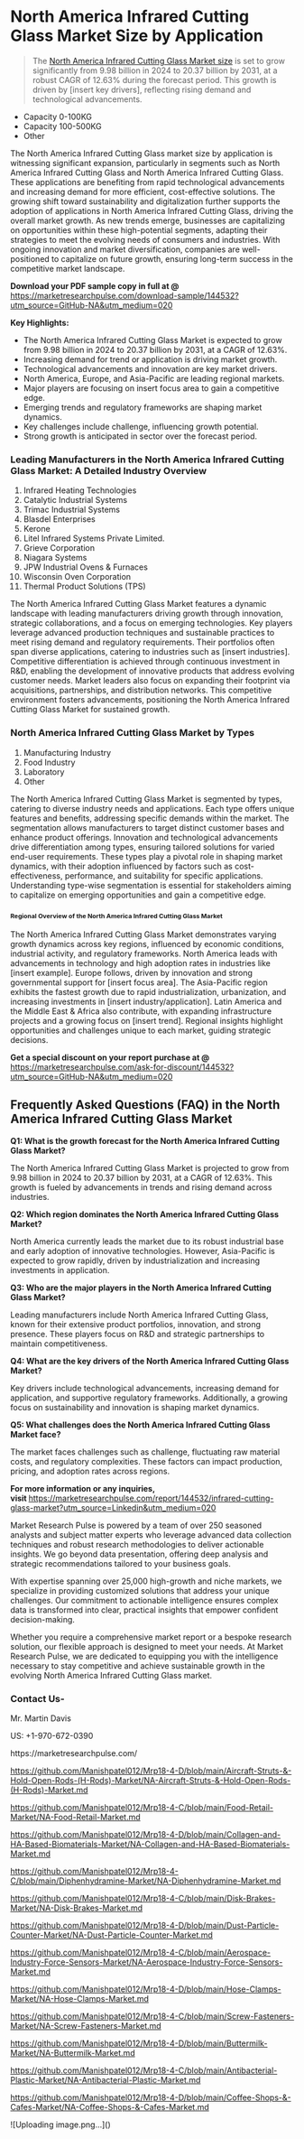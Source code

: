 <h1>North America Infrared Cutting Glass Market&nbsp;Size by Application</h1><blockquote><p>The <a href="https://marketresearchpulse.com/download-sample/144532?utm_source=GitHub-NA&amp;utm_medium=020">North America Infrared Cutting Glass Market size</a> is set to grow significantly from 9.98 billion in 2024 to 20.37 billion by 2031, at a robust CAGR of 12.63% during the forecast period. This growth is driven by [insert key drivers], reflecting rising demand and technological advancements.</p></blockquote><ul><li>Capacity 0-100KG<li> Capacity 100-500KG<li> Other</li></ul><p>The North America Infrared Cutting Glass market size by application is witnessing significant expansion, particularly in segments such as North America Infrared Cutting Glass and North America Infrared Cutting Glass. These applications are benefiting from rapid technological advancements and increasing demand for more efficient, cost-effective solutions. The growing shift toward sustainability and digitalization further supports the adoption of applications in North America Infrared Cutting Glass, driving the overall market growth. As new trends emerge, businesses are capitalizing on opportunities within these high-potential segments, adapting their strategies to meet the evolving needs of consumers and industries. With ongoing innovation and market diversification, companies are well-positioned to capitalize on future growth, ensuring long-term success in the competitive market landscape.</p><p><strong>Download your PDF sample copy in full at @ </strong><a href="https://marketresearchpulse.com/download-sample/144532?utm_source=GitHub-NA&amp;utm_medium=020">https://marketresearchpulse.com/download-sample/144532?utm_source=GitHub-NA&amp;utm_medium=020</a></p><p><strong>Key Highlights: </strong></p><ul><li>The North America Infrared Cutting Glass Market is expected to grow from 9.98 billion in 2024 to 20.37 billion by 2031, at a CAGR of 12.63%.</li><li>Increasing demand for trend or application is driving market growth.</li><li>Technological advancements and innovation are key market drivers.</li><li>North America, Europe, and Asia-Pacific are leading regional markets.</li><li>Major players are focusing on insert focus area to gain a competitive edge.</li><li>Emerging trends and regulatory frameworks are shaping market dynamics.</li><li>Key challenges include challenge, influencing growth potential.</li><li>Strong growth is anticipated in sector over the forecast period.</li></ul><h3>Leading Manufacturers in the North America Infrared Cutting Glass Market: A Detailed Industry Overview</h3><ol><li>Infrared Heating Technologies</li><li>Catalytic Industrial Systems</li><li>Trimac Industrial Systems</li><li>Blasdel Enterprises</li><li>Kerone</li><li>Litel Infrared Systems Private Limited.</li><li>Grieve Corporation</li><li>Niagara Systems</li><li>JPW Industrial Ovens & Furnaces</li><li>Wisconsin Oven Corporation</li><li>Thermal Product Solutions (TPS)</li></ol><div class="flex max-w-full flex-col flex-grow"><div class="min-h-8 text-message flex w-full flex-col items-end gap-2 whitespace-normal break-words [.text-message+&amp;]:mt-5" dir="auto" data-message-author-role="assistant" data-message-id="fd8432e4-4910-450d-b182-61b7bfb0a01f" data-message-model-slug="gpt-4o"><div class="flex w-full flex-col gap-1 empty:hidden first:pt-[3px]"><div class="markdown prose w-full break-words dark:prose-invert light"><p>The North America Infrared Cutting Glass Market features a dynamic landscape with leading manufacturers driving growth through innovation, strategic collaborations, and a focus on emerging technologies. Key players leverage advanced production techniques and sustainable practices to meet rising demand and regulatory requirements. Their portfolios often span diverse applications, catering to industries such as [insert industries]. Competitive differentiation is achieved through continuous investment in R&amp;D, enabling the development of innovative products that address evolving customer needs. Market leaders also focus on expanding their footprint via acquisitions, partnerships, and distribution networks. This competitive environment fosters advancements, positioning the North America Infrared Cutting Glass Market for sustained growth.</p></div></div></div></div><h3>North America Infrared Cutting Glass Market by Types</h3><ol><li>Manufacturing Industry<li> Food Industry<li> Laboratory<li> Other</li></ol><div class="flex max-w-full flex-col flex-grow"><div class="min-h-8 text-message flex w-full flex-col items-end gap-2 whitespace-normal break-words [.text-message+&amp;]:mt-5" dir="auto" data-message-author-role="assistant" data-message-id="084470be-0bb7-4664-bddf-5156b4f41249" data-message-model-slug="gpt-4o-mini"><div class="flex w-full flex-col gap-1 empty:hidden first:pt-[3px]"><div class="markdown prose w-full break-words dark:prose-invert light"><p>The North America Infrared Cutting Glass Market is segmented by types, catering to diverse industry needs and applications. Each type offers unique features and benefits, addressing specific demands within the market. The segmentation allows manufacturers to target distinct customer bases and enhance product offerings. Innovation and technological advancements drive differentiation among types, ensuring tailored solutions for varied end-user requirements. These types play a pivotal role in shaping market dynamics, with their adoption influenced by factors such as cost-effectiveness, performance, and suitability for specific applications. Understanding type-wise segmentation is essential for stakeholders aiming to capitalize on emerging opportunities and gain a competitive edge.</p></div></div></div></div><h3><span style="font-size: 11px;">Regional Overview of the North America Infrared Cutting Glass Market</span></h3><div class="flex max-w-full flex-col flex-grow"><div class="min-h-8 text-message flex w-full flex-col items-end gap-2 whitespace-normal break-words [.text-message+&amp;]:mt-5" dir="auto" data-message-author-role="assistant" data-message-id="e9038762-ce64-4e30-91c9-9bd413514231" data-message-model-slug="gpt-4o-mini"><div class="flex w-full flex-col gap-1 empty:hidden first:pt-[3px]"><div class="markdown prose w-full break-words dark:prose-invert light"><p>The North America Infrared Cutting Glass Market demonstrates varying growth dynamics across key regions, influenced by economic conditions, industrial activity, and regulatory frameworks. North America leads with advancements in technology and high adoption rates in industries like [insert example]. Europe follows, driven by innovation and strong governmental support for [insert focus area]. The Asia-Pacific region exhibits the fastest growth due to rapid industrialization, urbanization, and increasing investments in [insert industry/application]. Latin America and the Middle East &amp; Africa also contribute, with expanding infrastructure projects and a growing focus on [insert trend]. Regional insights highlight opportunities and challenges unique to each market, guiding strategic decisions.</p></div></div></div></div><p><strong>Get a special discount on your report purchase at @ </strong><a href="https://marketresearchpulse.com/ask-for-discount/144532?utm_source=GitHub-NA&amp;utm_medium=020">https://marketresearchpulse.com/ask-for-discount/144532?utm_source=GitHub-NA&amp;utm_medium=020</a></p><h2>Frequently Asked Questions (FAQ) in the North America Infrared Cutting Glass Market</h2><p><strong>Q1: What is the growth forecast for the North America Infrared Cutting Glass Market?</strong></p><p>The North America Infrared Cutting Glass Market is projected to grow from 9.98 billion in 2024 to 20.37 billion by 2031, at a CAGR of 12.63%. This growth is fueled by advancements in trends and rising demand across industries.</p><p><strong>Q2: Which region dominates the North America Infrared Cutting Glass Market?</strong></p><p>North America currently leads the market due to its robust industrial base and early adoption of innovative technologies. However, Asia-Pacific is expected to grow rapidly, driven by industrialization and increasing investments in application.</p><p><strong>Q3: Who are the major players in the North America Infrared Cutting Glass Market?</strong></p><p>Leading manufacturers include North America Infrared Cutting Glass, known for their extensive product portfolios, innovation, and strong presence. These players focus on R&amp;D and strategic partnerships to maintain competitiveness.</p><p><strong>Q4: What are the key drivers of the North America Infrared Cutting Glass Market?</strong></p><p>Key drivers include technological advancements, increasing demand for application, and supportive regulatory frameworks. Additionally, a growing focus on sustainability and innovation is shaping market dynamics.</p><p><strong>Q5: What challenges does the North America Infrared Cutting Glass Market face?</strong></p><p>The market faces challenges such as challenge, fluctuating raw material costs, and regulatory complexities. These factors can impact production, pricing, and adoption rates across regions.</p><p><strong>For more information or any inquiries, visit&nbsp;</strong><a href="https://marketresearchpulse.com/report/144532/infrared-cutting-glass-market?utm_source=Linkedin&utm_medium=020">https://marketresearchpulse.com/report/144532/infrared-cutting-glass-market?utm_source=Linkedin&utm_medium=020</a></p><p>Market Research Pulse is powered by a team of over 250 seasoned analysts and subject matter experts who leverage advanced data collection techniques and robust research methodologies to deliver actionable insights. We go beyond data presentation, offering deep analysis and strategic recommendations tailored to your business goals.</p><p>With expertise spanning over 25,000 high-growth and niche markets, we specialize in providing customized solutions that address your unique challenges. Our commitment to actionable intelligence ensures complex data is transformed into clear, practical insights that empower confident decision-making.</p><p>Whether you require a comprehensive market report or a bespoke research solution, our flexible approach is designed to meet your needs. At Market Research Pulse, we are dedicated to equipping you with the intelligence necessary to stay competitive and achieve sustainable growth in the evolving North America Infrared Cutting Glass market.</p><h3><strong>Contact Us-</strong></h3><p>Mr. Martin Davis</p><p>US: +1-970-672-0390</p><p>https://marketresearchpulse.com/</p><p><a href="https://github.com/Manishpatel012/Mrp18-4-D/blob/main/Aircraft-Struts-&-Hold-Open-Rods-(H-Rods)-Market/NA-Aircraft-Struts-&-Hold-Open-Rods-(H-Rods)-Market.md">https://github.com/Manishpatel012/Mrp18-4-D/blob/main/Aircraft-Struts-&-Hold-Open-Rods-(H-Rods)-Market/NA-Aircraft-Struts-&-Hold-Open-Rods-(H-Rods)-Market.md</a></p><p><a href="https://github.com/Manishpatel012/Mrp18-4-C/blob/main/Food-Retail-Market/NA-Food-Retail-Market.md">https://github.com/Manishpatel012/Mrp18-4-C/blob/main/Food-Retail-Market/NA-Food-Retail-Market.md</a></p><p><a href="https://github.com/Manishpatel012/Mrp18-4-D/blob/main/Collagen-and-HA-Based-Biomaterials-Market/NA-Collagen-and-HA-Based-Biomaterials-Market.md">https://github.com/Manishpatel012/Mrp18-4-D/blob/main/Collagen-and-HA-Based-Biomaterials-Market/NA-Collagen-and-HA-Based-Biomaterials-Market.md</a></p><p><a href="https://github.com/Manishpatel012/Mrp18-4-C/blob/main/Diphenhydramine-Market/NA-Diphenhydramine-Market.md">https://github.com/Manishpatel012/Mrp18-4-C/blob/main/Diphenhydramine-Market/NA-Diphenhydramine-Market.md</a></p><p><a href="https://github.com/Manishpatel012/Mrp18-4-C/blob/main/Disk-Brakes-Market/NA-Disk-Brakes-Market.md">https://github.com/Manishpatel012/Mrp18-4-C/blob/main/Disk-Brakes-Market/NA-Disk-Brakes-Market.md</a></p><p><a href="https://github.com/Manishpatel012/Mrp18-4-D/blob/main/Dust-Particle-Counter-Market/NA-Dust-Particle-Counter-Market.md">https://github.com/Manishpatel012/Mrp18-4-D/blob/main/Dust-Particle-Counter-Market/NA-Dust-Particle-Counter-Market.md</a></p><p><a href="https://github.com/Manishpatel012/Mrp18-4-C/blob/main/Aerospace-Industry-Force-Sensors-Market/NA-Aerospace-Industry-Force-Sensors-Market.md">https://github.com/Manishpatel012/Mrp18-4-C/blob/main/Aerospace-Industry-Force-Sensors-Market/NA-Aerospace-Industry-Force-Sensors-Market.md</a></p><p><a href="https://github.com/Manishpatel012/Mrp18-4-D/blob/main/Hose-Clamps-Market/NA-Hose-Clamps-Market.md">https://github.com/Manishpatel012/Mrp18-4-D/blob/main/Hose-Clamps-Market/NA-Hose-Clamps-Market.md</a></p><p><a href="https://github.com/Manishpatel012/Mrp18-4-C/blob/main/Screw-Fasteners-Market/NA-Screw-Fasteners-Market.md">https://github.com/Manishpatel012/Mrp18-4-C/blob/main/Screw-Fasteners-Market/NA-Screw-Fasteners-Market.md</a></p><p><a href="https://github.com/Manishpatel012/Mrp18-4-D/blob/main/Buttermilk-Market/NA-Buttermilk-Market.md">https://github.com/Manishpatel012/Mrp18-4-D/blob/main/Buttermilk-Market/NA-Buttermilk-Market.md</a></p><p><a href="https://github.com/Manishpatel012/Mrp18-4-C/blob/main/Antibacterial-Plastic-Market/NA-Antibacterial-Plastic-Market.md">https://github.com/Manishpatel012/Mrp18-4-C/blob/main/Antibacterial-Plastic-Market/NA-Antibacterial-Plastic-Market.md</a></p><p><a href="https://github.com/Manishpatel012/Mrp18-4-D/blob/main/Coffee-Shops-&-Cafes-Market/NA-Coffee-Shops-&-Cafes-Market.md">https://github.com/Manishpatel012/Mrp18-4-D/blob/main/Coffee-Shops-&-Cafes-Market/NA-Coffee-Shops-&-Cafes-Market.md</a></p>
![Uploading image.png…]()
